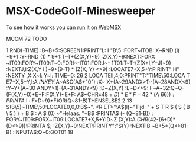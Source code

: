 # MSX-CodeGolf-Minesweeper

To see how it works you can [run it on WebMSX](https://webmsx.org/?basic_run=tetris.bas&disk=https://github.com/Jacco/MSX-Minesweeper-Codegolf/blob/main/Minesweeper.dsk?raw=true)

MCCM 72 TODO

1 RND(-TlME) :B~B+5:SCREEN1:PRINT"L:
I "B\5 :FORT~lTOB: X~RND (l) *9+1 :Y~RND (1) *
9+1:T~T+(Z(X,Y)~9) :Z(X,Y)~9:NEXT:FORX ~lT09:FORY~lT09:T~0:FORI~-lT01:FORJ~- 1T01:T~T-(Z(X+I,Y+J)~9) :NEXTJ,I:Z(X,Y
i )~9+(9-T) * (Z(X, Y) <>9) :LOCATE7+X,5+Y:P RINT" H" :NEXTY ,X:X~l: Y~l: TIME~0: 26 2 LOCA TEll,4,0:PRINT"T:"TIME\50:LOCA T E7+X,5+Y,l:A$~INKEY$:A~ASC(A$+"0") :X~ X+(A~29ANDX>1)-(A~28ANDX<9) :Y~Y+(A~30 ANDY>1)-(A~31ANDY<9) :D~Z(X,Y) :E~D<>9: F~A~32:Q~Q-(F(X,Y)~0)*E*F:F(X,Y)~E*F: A$~CHR$«48+D)*E*F-42*(A~66)) :PRINT A$
I :IF«D~9)*F)OR(Q~81-B)THEN3ELSE2 2 13 S(B\5)~TIME\50:LOCATE0,0,0:B$~". <R ET>":A$(l)~"Tijd: " + S T R $ ( S ( B \ 5 ) ) + B $ : A
$ (0) ~"Helaas. "+B$ :PRINTA$ (- (Q~81-B)) : FORY~lT09:FORX~lT09:LOCATE7+X,5+Y:D~Z (X,Y):A$~CHR$(42-(6+D)*(D<>9)):PRINTA $; :Z(X,Y)~0:NEXT:PRINTY":"S(Y) :NEXT:B
~B+5*(Q<>81-B) :INPUTA$:Q~0:GOT01 18
